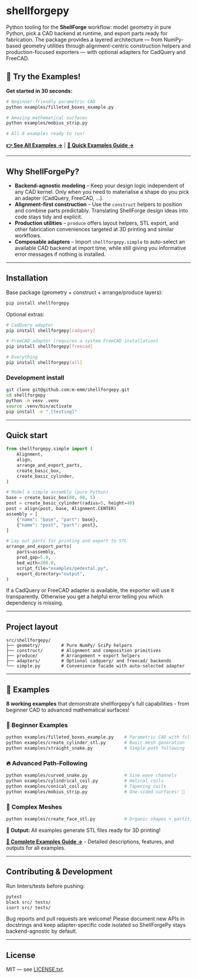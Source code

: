 # shellforgepy

Python tooling for the **ShellForge** workflow: model geometry in pure Python, pick a
CAD backend at runtime, and export parts ready for fabrication. The package
provides a layered architecture — from NumPy-based geometry utilities through
alignment-centric construction helpers and production-focused exporters — with
optional adapters for CadQuery and FreeCAD.

## 🚀 **Try the Examples!**

**Get started in 30 seconds:**

```bash
# Beginner-friendly parametric CAD
python examples/filleted_boxes_example.py

# Amazing mathematical surfaces
python examples/mobius_strip.py

# All 8 examples ready to run!
```

**[👉 See All Examples →](examples/README.md)** | **[🎯 Quick Examples Guide →](#examples)**

---

## Why ShellForgePy?

- **Backend‑agnostic modeling** – Keep your design logic independent of any CAD
  kernel. Only when you need to materialise a shape do you pick an adapter
  (CadQuery, FreeCAD, …).
- **Alignment‑first construction** – Use the `construct` helpers to position and
  combine parts predictably. Translating ShellForge design ideas into code stays
  tidy and explicit.
- **Production utilities** – `produce` offers layout helpers, STL export, and
  other fabrication conveniences targeted at 3D printing and similar workflows.
- **Composable adapters** – Import `shellforgepy.simple` to auto-select an
  available CAD backend at import time, while still giving you informative error
  messages if nothing is installed.

---

## Installation

Base package (geometry + construct + arrange/produce layers):

```bash
pip install shellforgepy
```

Optional extras:

```bash
# CadQuery adapter
pip install shellforgepy[cadquery]

# FreeCAD adapter (requires a system FreeCAD installation)
pip install shellforgepy[freecad]

# Everything
pip install shellforgepy[all]
```

### Development install

```bash
git clone git@github.com:m-emm/shellforgepy.git
cd shellforgepy
python -m venv .venv
source .venv/bin/activate
pip install -e ".[testing]"
```

---

## Quick start

```python
from shellforgepy.simple import (
    Alignment,
    align,
    arrange_and_export_parts,
    create_basic_box,
    create_basic_cylinder,
)

# Model a simple assembly (pure Python)
base = create_basic_box(80, 60, 5)
post = create_basic_cylinder(radius=5, height=40)
post = align(post, base, Alignment.CENTER)
assembly = [
    {"name": "base", "part": base},
    {"name": "post", "part": post},
]

# Lay out parts for printing and export to STL
arrange_and_export_parts(
    parts=assembly,
    prod_gap=5.0,
    bed_with=200.0,
    script_file="examples/pedestal.py",
    export_directory="output",
)
```

If a CadQuery or FreeCAD adapter is available, the exporter will use it
transparently. Otherwise you get a helpful error telling you which dependency is
missing.

---

## Project layout

```
src/shellforgepy/
├── geometry/        # Pure NumPy/ SciPy helpers
├── construct/       # Alignment and composition primitives
├── produce/         # Arrangement + export helpers
├── adapters/        # Optional cadquery/ and freecad/ backends
└── simple.py        # Convenience facade with auto-selected adapter
```

---

## 🎯 Examples

**8 working examples** that demonstrate shellforgepy's full capabilities - from beginner CAD to advanced mathematical surfaces!

### 🔰 **Beginner Examples**
```bash
python examples/filleted_boxes_example.py    # Parametric CAD with fillets
python examples/create_cylinder_stl.py       # Basic mesh generation
python examples/straight_snake.py            # Simple path following
```

### 🔥 **Advanced Path-Following**
```bash
python examples/curved_snake.py              # Sine wave channels
python examples/cylindrical_coil.py          # Helical coils
python examples/conical_coil.py              # Tapering coils
python examples/mobius_strip.py              # One-sided surfaces! 🤯
```

### 🧠 **Complex Meshes**
```bash
python examples/create_face_stl.py           # Organic shapes + partitioning
```

**📁 Output:** All examples generate STL files ready for 3D printing!

**[📖 Complete Examples Guide →](examples/README.md)** - Detailed descriptions, features, and outputs for all examples.

---

## Contributing & Development

Run linters/tests before pushing:

```bash
pytest
black src/ tests/
isort src/ tests/
```

Bug reports and pull requests are welcome! Please document new APIs in docstrings
and keep adapter-specific code isolated so ShellForgePy stays backend-agnostic by
default.

---

## License

MIT — see [LICENSE.txt](LICENSE.txt).
